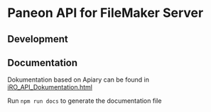 # Paneon API for FileMaker Server

## Development



## Documentation

Dokumentation based on Apiary can be found in [iRO_API_Dokumentation.html](/iRO_API_Dokumentation.html)

Run `npm run docs` to generate the documentation file
